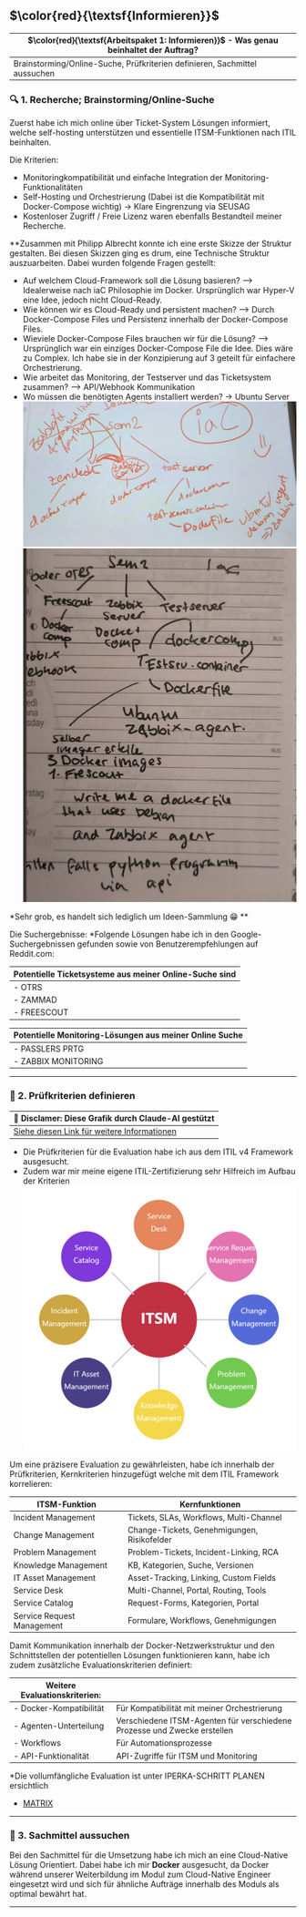 ## $\color{red}{\textsf{Informieren}}$

| $\color{red}{\textsf{Arbeitspaket 1: Informieren}}$ - Was genau beinhaltet der Auftrag? |
| --------------------------------------------------------------------------------------- |
| Brainstorming/Online-Suche, Prüfkriterien definieren, Sachmittel aussuchen              |

### :mag: 1. Recherche; Brainstorming/Online-Suche

Zuerst habe ich mich online über Ticket-System Lösungen informiert, welche self-hosting unterstützen und essentielle ITSM-Funktionen nach ITIL beinhalten.

Die Kriterien:
- Monitoringkompatibilität und einfache Integration der Monitoring-Funktionalitäten
- Self-Hosting und Orchestrierung (Dabei ist die Kompatibilität mit Docker-Compose wichtig) -> Klare Eingrenzung via SEUSAG
- Kostenloser Zugriff / Freie Lizenz
waren ebenfalls Bestandteil meiner Recherche.

**Zusammen mit Philipp Albrecht konnte ich eine erste Skizze der Struktur gestalten.
	 Bei diesen Skizzen ging es drum, eine Technische Struktur auszuarbeiten. Dabei wurden folgende Fragen gestellt:
- Auf welchem Cloud-Framework soll die Lösung basieren?
	--> Idealerweise nach iaC Philosophie im Docker. Ursprünglich war Hyper-V eine Idee, jedoch nicht Cloud-Ready.
- Wie können wir es Cloud-Ready und persistent machen?
	--> Durch Docker-Compose Files und Persistenz innerhalb der Docker-Compose Files.
- Wieviele Docker-Compose Files brauchen wir für die Lösung? 
	--> Ursprünglich war ein einziges Docker-Compose File die Idee. Dies wäre zu Complex. Ich habe sie in der Konzipierung auf 3 geteilt für einfachere Orchestrierung.
- Wie arbeitet das Monitoring, der Testserver und das Ticketsystem zusammen? 
	--> API/Webhook Kommunikation
- Wo müssen die benötigten Agents installiert werden? -> Ubuntu Server
![](../_attachments/38_skizze_1.png)
![](../_attachments/39_skizze_2.png)

*Sehr grob, es handelt sich lediglich um Ideen-Sammlung :grin: **


Die Suchergebnisse:
*Folgende Lösungen habe ich in den Google-Suchergebnissen gefunden sowie von Benutzerempfehlungen auf Reddit.com:

| Potentielle Ticketsysteme aus meiner Online-Suche sind |
| ------------------------------------------------------ |
| -  OTRS                                                |
| - ZAMMAD                                               |
| - FREESCOUT                                            |

| Potentielle Monitoring-Lösungen aus meiner Online Suche |
| ------------------------------------------------------- |
| -  PASSLERS PRTG                                        |
| - ZABBIX MONITORING                                     |
_____
### :scroll: 2. Prüfkriterien definieren

| 🤖 Disclamer: Diese Grafik durch Claude-AI gestützt                        |
| -------------------------------------------------------------------------- |
| [Siehe diesen Link für weitere Informationen](../Quellen_und_Disclamer.md) |
- Die Prüfkriterien für die Evaluation habe ich aus dem ITIL v4 Framework ausgesucht.
- Zudem war mir meine eigene ITIL-Zertifizierung sehr Hilfreich im Aufbau der Kriterien
![](../_attachments/3_ITSM_Grundlagen.png)

Um eine präzisere Evaluation zu gewährleisten, habe ich innerhalb der Prüfkriterien, Kernkriterien hinzugefügt welche mit dem ITIL Framework korrelieren:

| ITSM-Funktion              | Kernfunktionen                              |
| -------------------------- | ------------------------------------------- |
| Incident Management        | Tickets, SLAs, Workflows, Multi-Channel     |
| Change Management          | Change-Tickets, Genehmigungen, Risikofelder |
| Problem Management         | Problem-Tickets, Incident-Linking, RCA      |
| Knowledge Management       | KB, Kategorien, Suche, Versionen            |
| IT Asset Management        | Asset-Tracking, Linking, Custom Fields      |
| Service Desk               | Multi-Channel, Portal, Routing, Tools       |
| Service Catalog            | Request-Forms, Kategorien, Portal           |
| Service Request Management | Formulare, Workflows, Genehmigungen         |

Damit Kommunikation innerhalb der Docker-Netzwerkstruktur und den Schnittstellen der potentiellen Lösungen funktionieren kann, habe ich zudem zusätzliche Evaluationskriterien definiert:

| Weitere Evaluationskriterien: |                                                                          |
| ----------------------------- | ------------------------------------------------------------------------ |
| - Docker-Kompatibilität       | Für Kompatibilität mit meiner Orchestrierung                             |
| - Agenten-Unterteilung        | Verschiedene ITSM-Agenten für verschiedene Prozesse und Zwecke erstellen |
| - Workflows                   | Für Automationsprozesse                                                  |
| - API-Funktionalität          | API-Zugriffe für ITSM und Monitoring                                     |

*Die vollumfängliche Evaluation ist unter IPERKA-SCHRITT PLANEN ersichtlich
- [MATRIX](../2_Planen/ITSM_Evaluation_Ticketsysteme.md)
____
### :wrench: 3. Sachmittel aussuchen

Bei den Sachmittel für die Umsetzung habe ich mich an eine Cloud-Native Lösung Orientiert. Dabei habe ich mir **Docker** ausgesucht, da Docker während unserer Weiterbildung im Modul zum Cloud-Native Engineer eingesetzt wird und sich für ähnliche Aufträge innerhalb des Moduls als optimal bewährt hat.

______
